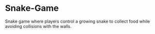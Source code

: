 # Snake-Game
Snake game where players control a growing snake to collect food while avoiding collisions with the walls.
